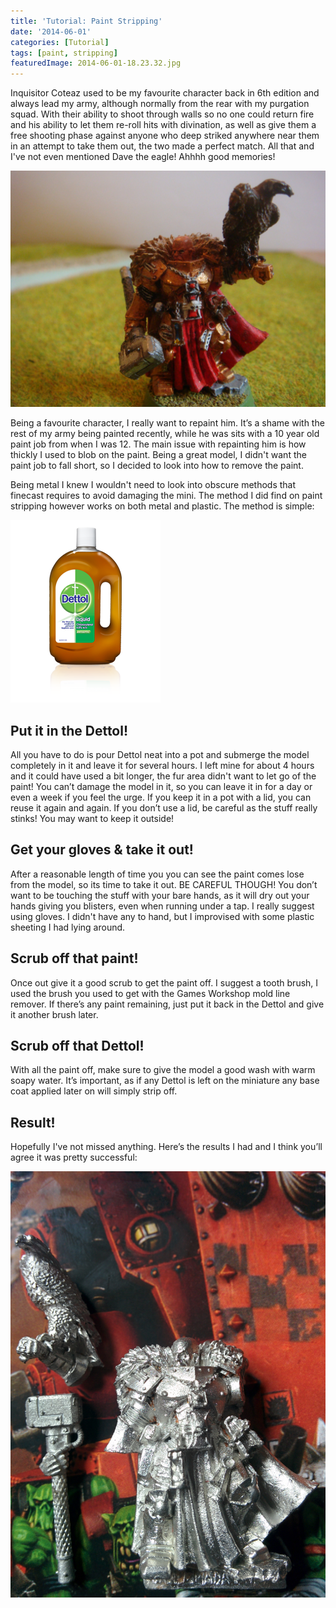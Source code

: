 ```yaml
---
title: 'Tutorial: Paint Stripping'
date: '2014-06-01'
categories: [Tutorial]
tags: [paint, stripping]
featuredImage: 2014-06-01-18.23.32.jpg
---
```


Inquisitor Coteaz used to be my favourite character back in 6th edition and always lead my army, although normally from the rear with my purgation squad. With their ability to shoot through walls so no one could return fire and his ability to let them re-roll hits with divination, as well as give them a free shooting phase against anyone who deep striked anywhere near them in an attempt to take them out, the two made a perfect match. All that and I've not even mentioned Dave the eagle! Ahhhh good memories!

![Coteaz](DSC09951.jpg)

Being a favourite character, I really want to repaint him. It’s a shame with the rest of my army being painted recently, while he was sits with a 10 year old paint job from when I was 12\. The main issue with repainting him is how thickly I used to blob on the paint. Being a great model, I didn't want the paint job to fall short, so I decided to look into how to remove the paint.

Being metal I knew I wouldn't need to look into obscure methods that finecast requires to avoid damaging the mini. The method I did find on paint stripping however works on both metal and plastic. The method is simple:

![liquid](liquid.png)

## Put it in the Dettol!

All you have to do is pour Dettol neat into a pot and submerge the model completely in it and leave it for several hours. I left mine for about 4 hours and it could have used a bit longer, the fur area didn't want to let go of the paint! You can’t damage the model in it, so you can leave it in for a day or even a week if you feel the urge. If you keep it in a pot with a lid, you can reuse it again and again. If you don’t use a lid, be careful as the stuff really stinks! You may want to keep it outside!

## Get your gloves & take it out!

After a reasonable length of time you you can see the paint comes lose from the model, so its time to take it out. BE CAREFUL THOUGH! You don’t want to be touching the stuff with your bare hands, as it will dry out your hands giving you blisters, even when running under a tap. I really suggest using gloves. I didn't have any to hand, but I improvised with some plastic sheeting I had lying around.

## Scrub off that paint!

Once out give it a good scrub to get the paint off. I suggest a tooth brush, I used the brush you used to get with the Games Workshop mold line remover. If there’s any paint remaining, just put it back in the Dettol and give it another brush later.

## Scrub off that Dettol!

With all the paint off, make sure to give the model a good wash with warm soapy water. It’s important, as if any Dettol is left on the miniature any base coat applied later on will simply strip off.

## Result!

Hopefully I've not missed anything. Here’s the results I had and I think you’ll agree it was pretty successful:

![2014-06-01-18.23.32](2014-06-01-18.23.32.jpg)
